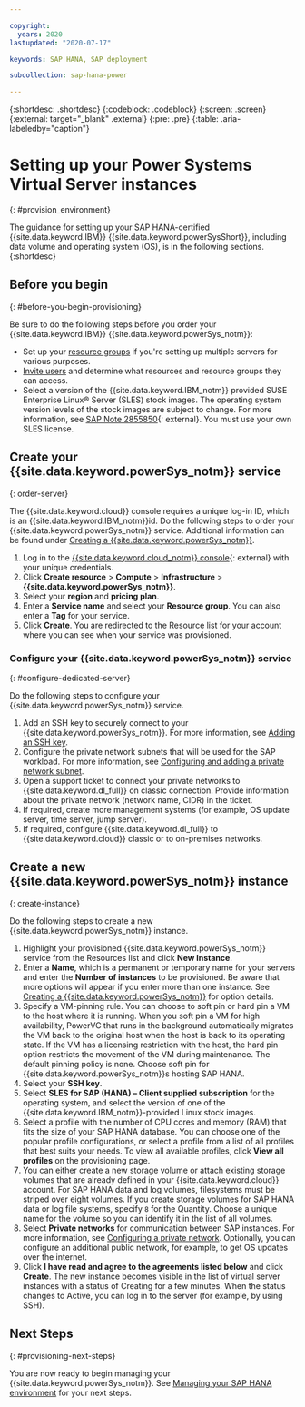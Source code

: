 ```yaml
---

copyright:
  years: 2020
lastupdated: "2020-07-17"

keywords: SAP HANA, SAP deployment

subcollection: sap-hana-power

---
```


{:shortdesc: .shortdesc}
{:codeblock: .codeblock}
{:screen: .screen}
{:external: target="_blank" .external}
{:pre: .pre}
{:table: .aria-labeledby="caption"}


# Setting up your Power Systems Virtual Server instances
{: #provision_environment}

The guidance for setting up your SAP HANA-certified {{site.data.keyword.IBM}} {{site.data.keyword.powerSysShort}}, including data volume and operating system (OS), is in the following sections.
{:shortdesc}

## Before you begin
{: #before-you-begin-provisioning}

Be sure to do the following steps before you order your {{site.data.keyword.IBM}} {{site.data.keyword.powerSys_notm}}:

 * Set up your [resource groups](/docs/resources?topic=resources-rgs) if you're setting up multiple servers for various purposes.
 * [Invite users](/docs/iam?topic=iam-getstarted) and determine what resources and resource groups they can access.
 * Select a version of the {{site.data.keyword.IBM_notm}} provided SUSE Enterprise Linux&reg; Server (SLES) stock images. The operating system version levels of the stock images are subject to change. For more information, see [SAP Note 2855850](https://launchpad.support.sap.com/#/notes/2855850){: external}. You must use your own SLES license.

## Create your {{site.data.keyword.powerSys_notm}} service
{: order-server}

The {{site.data.keyword.cloud}} console requires a unique log-in ID, which is an {{site.data.keyword.IBM_notm}}id. Do the following steps to order your {{site.data.keyword.powerSys_notm}} service. Additional information can be found under [Creating a {{site.data.keyword.powerSys_notm}}](/docs/power-iaas?topic=power-iaas-creating-power-virtual-server).

1. Log in to the [{{site.data.keyword.cloud_notm}} console](https://cloud.ibm.com){: external} with your unique credentials.
1. Click **Create resource** > **Compute** > **Infrastructure** > **{{site.data.keyword.powerSys_notm}}**.
1. Select your **region** and **pricing plan**.
1. Enter a **Service name** and select your **Resource group**. You can also enter a **Tag** for your service.
1. Click **Create**. You are redirected to the Resource list for your account where you can see when your service was provisioned.

### Configure your {{site.data.keyword.powerSys_notm}} service
{: #configure-dedicated-server}

Do the following steps to configure your {{site.data.keyword.powerSys_notm}} service.

1. Add an SSH key to securely connect to your {{site.data.keyword.powerSys_notm}}. For more information, see [Adding an SSH key](/docs/ssh-keys?topic=ssh-keys-adding-an-ssh-key).
1.	Configure the private network subnets that will be used for the SAP workload. For more information, see [Configuring and adding a private network subnet](/docs/power-iaas?topic=power-iaas-configuring-subnet).
1. Open a support ticket to connect your private networks to {{site.data.keyword.dl_full}} on classic connection. Provide information about the private network (network name, CIDR) in the ticket.
1.	If required, create more management systems (for example, OS update server, time server, jump server).
1.	If required, configure {{site.data.keyword.dl_full}} to {{site.data.keyword.cloud}} classic or to on-premises networks. 

## Create a new {{site.data.keyword.powerSys_notm}} instance
{: create-instance}

Do the following steps to create a new {{site.data.keyword.powerSys_notm}} instance.

1. Highlight your provisioned {{site.data.keyword.powerSys_notm}} service from the Resources list and click **New Instance**.
1. Enter a **Name**, which is a permanent or temporary name for your servers and enter the **Number of instances** to be provisioned. Be aware that more options will appear if you enter more than one instance. See [Creating a {{site.data.keyword.powerSys_notm}}](/docs/power-iaas?topic=power-iaas-creating-power-virtual-server) for option details.
1. Specify a VM-pinning rule. You can choose to soft pin or hard pin a VM to the host where it is running. When you soft pin a VM for high availability, PowerVC that runs in the background automatically migrates the VM back to the original host when the host is back to its operating state. If the VM has a licensing restriction with the host, the hard pin option restricts the movement of the VM during maintenance. The default pinning policy is none. Choose soft pin for {{site.data.keyword.powerSys_notm}}s hosting SAP HANA.
1. Select your **SSH key**.
4. Select **SLES for SAP (HANA) – Client supplied subscription** for the operating system, and select the version of one of the {{site.data.keyword.IBM_notm}}-provided Linux stock images.
6. Select a profile with the number of CPU cores and memory (RAM) that fits the size of your SAP HANA database. You can choose one of the popular profile configurations, or select a profile from a list of all profiles that best suits your needs. To view all available profiles, click **View all profiles** on the provisioning page.
7. You can either create a new storage volume or attach existing storage volumes that are already defined in your {{site.data.keyword.cloud}} account. For SAP HANA data and log volumes, filesystems must be striped over eight volumes. If you create storage volumes for SAP HANA data or log file systems, specify `8` for the Quantity. Choose a unique name for the volume so you can identify it in the list of all volumes.
8. Select **Private networks** for communication between SAP instances. For more information, see [Configuring a private network](/docs/power-iaas?topic=power-iaas-configuring-subnet). Optionally, you can configure an additional public network, for example, to get OS updates over the internet.
9.  Click **I have read and agree to the agreements listed below** and click **Create**. The new instance becomes visible in the list of virtual server instances with a status of Creating for a few minutes. When the status changes to Active, you can log in to the server (for example, by using SSH).

## Next Steps
{: #provisioning-next-steps}

You are now ready to begin managing your {{site.data.keyword.powerSys_notm}}. See [Managing your SAP HANA environment](/docs/sap-hana-power?topic=sap-hana-power-manage_environment) for your next steps.
